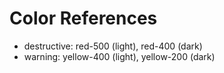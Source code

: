 #  Color References

- destructive: red-500 (light), red-400 (dark)
- warning: yellow-400 (light), yellow-200 (dark)
